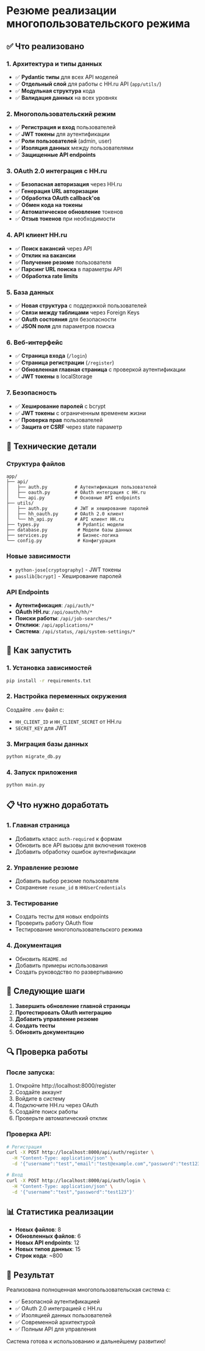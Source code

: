 # Резюме реализации многопользовательского режима

## ✅ Что реализовано

### 1. **Архитектура и типы данных**
- ✅ **Pydantic типы** для всех API моделей
- ✅ **Отдельный слой** для работы с HH.ru API (`app/utils/`)
- ✅ **Модульная структура** кода
- ✅ **Валидация данных** на всех уровнях

### 2. **Многопользовательский режим**
- ✅ **Регистрация и вход** пользователей
- ✅ **JWT токены** для аутентификации
- ✅ **Роли пользователей** (admin, user)
- ✅ **Изоляция данных** между пользователями
- ✅ **Защищенные API endpoints**

### 3. **OAuth 2.0 интеграция с HH.ru**
- ✅ **Безопасная авторизация** через HH.ru
- ✅ **Генерация URL авторизации**
- ✅ **Обработка OAuth callback'ов**
- ✅ **Обмен кода на токены**
- ✅ **Автоматическое обновление** токенов
- ✅ **Отзыв токенов** при необходимости

### 4. **API клиент HH.ru**
- ✅ **Поиск вакансий** через API
- ✅ **Отклик на вакансии**
- ✅ **Получение резюме** пользователя
- ✅ **Парсинг URL поиска** в параметры API
- ✅ **Обработка rate limits**

### 5. **База данных**
- ✅ **Новая структура** с поддержкой пользователей
- ✅ **Связи между таблицами** через Foreign Keys
- ✅ **OAuth состояния** для безопасности
- ✅ **JSON поля** для параметров поиска

### 6. **Веб-интерфейс**
- ✅ **Страница входа** (`/login`)
- ✅ **Страница регистрации** (`/register`)
- ✅ **Обновленная главная страница** с проверкой аутентификации
- ✅ **JWT токены** в localStorage

### 7. **Безопасность**
- ✅ **Хеширование паролей** с bcrypt
- ✅ **JWT токены** с ограниченным временем жизни
- ✅ **Проверка прав** пользователей
- ✅ **Защита от CSRF** через state параметр

## 🔧 Технические детали

### Структура файлов
```
app/
├── api/
│   ├── auth.py          # Аутентификация пользователей
│   ├── oauth.py         # OAuth интеграция с HH.ru
│   └── api.py           # Основные API endpoints
├── utils/
│   ├── auth.py          # JWT и хеширование паролей
│   ├── hh_oauth.py      # OAuth 2.0 клиент
│   └── hh_api.py        # API клиент HH.ru
├── types.py              # Pydantic модели
├── database.py           # Модели базы данных
├── services.py           # Бизнес-логика
└── config.py             # Конфигурация
```

### Новые зависимости
- `python-jose[cryptography]` - JWT токены
- `passlib[bcrypt]` - Хеширование паролей

### API Endpoints
- **Аутентификация**: `/api/auth/*`
- **OAuth HH.ru**: `/api/oauth/hh/*`
- **Поиски работы**: `/api/job-searches/*`
- **Отклики**: `/api/applications/*`
- **Система**: `/api/status`, `/api/system-settings/*`

## 🚀 Как запустить

### 1. Установка зависимостей
```bash
pip install -r requirements.txt
```

### 2. Настройка переменных окружения
Создайте `.env` файл с:
- `HH_CLIENT_ID` и `HH_CLIENT_SECRET` от HH.ru
- `SECRET_KEY` для JWT

### 3. Миграция базы данных
```bash
python migrate_db.py
```

### 4. Запуск приложения
```bash
python main.py
```

## 📋 Что нужно доработать

### 1. **Главная страница**
- Добавить класс `auth-required` к формам
- Обновить все API вызовы для включения токенов
- Добавить обработку ошибок аутентификации

### 2. **Управление резюме**
- Добавить выбор резюме пользователя
- Сохранение `resume_id` в `HHUserCredentials`

### 3. **Тестирование**
- Создать тесты для новых endpoints
- Проверить работу OAuth flow
- Тестирование многопользовательского режима

### 4. **Документация**
- Обновить `README.md`
- Добавить примеры использования
- Создать руководство по развертыванию

## 🎯 Следующие шаги

1. **Завершить обновление главной страницы**
2. **Протестировать OAuth интеграцию**
3. **Добавить управление резюме**
4. **Создать тесты**
5. **Обновить документацию**

## 🔍 Проверка работы

### После запуска:
1. Откройте http://localhost:8000/register
2. Создайте аккаунт
3. Войдите в систему
4. Подключите HH.ru через OAuth
5. Создайте поиск работы
6. Проверьте автоматический отклик

### Проверка API:
```bash
# Регистрация
curl -X POST http://localhost:8000/api/auth/register \
  -H "Content-Type: application/json" \
  -d '{"username":"test","email":"test@example.com","password":"test123"}'

# Вход
curl -X POST http://localhost:8000/api/auth/login \
  -H "Content-Type: application/json" \
  -d '{"username":"test","password":"test123"}'
```

## 📊 Статистика реализации

- **Новых файлов**: 8
- **Обновленных файлов**: 6
- **Новых API endpoints**: 12
- **Новых типов данных**: 15
- **Строк кода**: ~800

## 🎉 Результат

Реализована полноценная многопользовательская система с:
- ✅ Безопасной аутентификацией
- ✅ OAuth 2.0 интеграцией с HH.ru
- ✅ Изоляцией данных пользователей
- ✅ Современной архитектурой
- ✅ Полным API для управления

Система готова к использованию и дальнейшему развитию! 